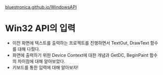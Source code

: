 [bluestronica.github.io/WindowsAPI](https://bluestronica.github.io/WindowsAPI)

# Win32 API의 입력
- 이전 화면에 텍스트를 출력하는 프로젝트를 진행하면서 TextOut, DrawText 함수를 대해 다뤘다.
- 화면에 출력하기 위한 Device Context에 대한 개념과 GetDC, BeginPaint 함수의 차이점에 대해 알아보았다.
- 키보드를 통한 입력에 대해 알아보자!































